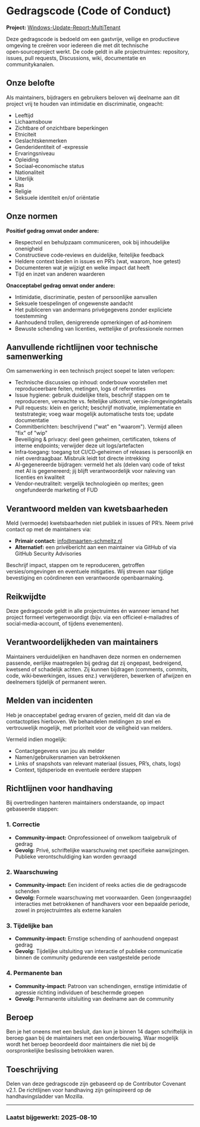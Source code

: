 # Gedragscode (Code of Conduct)

**Project:** [Windows-Update-Report-MultiTenant](https://github.com/scns/Windows-Update-Report-MultiTenant)

Deze gedragscode is bedoeld om een gastvrije, veilige en productieve omgeving te creëren voor iedereen die met dit technische open‑sourceproject werkt. De code geldt in alle projectruimtes: repository, issues, pull requests, Discussions, wiki, documentatie en communitykanalen.

## Onze belofte

Als maintainers, bijdragers en gebruikers beloven wij deelname aan dit project vrij te houden van intimidatie en discriminatie, ongeacht:

- Leeftijd
- Lichaamsbouw
- Zichtbare of onzichtbare beperkingen
- Etniciteit
- Geslachtskenmerken
- Genderidentiteit of ‑expressie
- Ervaringsniveau
- Opleiding
- Sociaal‑economische status
- Nationaliteit
- Uiterlijk
- Ras
- Religie
- Seksuele identiteit en/of oriëntatie

## Onze normen

**Positief gedrag omvat onder andere:**

- Respectvol en behulpzaam communiceren, ook bij inhoudelijke onenigheid
- Constructieve code‑reviews en duidelijke, feitelijke feedback
- Heldere context bieden in issues en PR’s (wat, waarom, hoe getest)
- Documenteren wat je wijzigt en welke impact dat heeft
- Tijd en inzet van anderen waarderen

**Onacceptabel gedrag omvat onder andere:**

- Intimidatie, discriminatie, pesten of persoonlijke aanvallen
- Seksuele toespelingen of ongewenste aandacht
- Het publiceren van andermans privégegevens zonder expliciete toestemming
- Aanhoudend trollen, denigrerende opmerkingen of ad‑hominem
- Bewuste schending van licenties, wettelijke of professionele normen

## Aanvullende richtlijnen voor technische samenwerking

Om samenwerking in een technisch project soepel te laten verlopen:

- Technische discussies op inhoud: onderbouw voorstellen met reproduceerbare feiten, metingen, logs of referenties
- Issue hygiene: gebruik duidelijke titels, beschrijf stappen om te reproduceren, verwachte vs. feitelijke uitkomst, versie‑/omgevingdetails
- Pull requests: klein en gericht; beschrijf motivatie, implementatie en teststrategie; voeg waar mogelijk automatische tests toe; update documentatie
- Commitberichten: beschrijvend ("wat" en "waarom"). Vermijd alleen "fix" of "wip"
- Beveiliging & privacy: deel geen geheimen, certificaten, tokens of interne endpoints; verwijder deze uit logs/artefacten
- Infra‑toegang: toegang tot CI/CD‑geheimen of releases is persoonlijk en niet overdraagbaar. Misbruik leidt tot directe intrekking
- AI‑gegenereerde bijdragen: vermeld het als (delen van) code of tekst met AI is gegenereerd; jij blijft verantwoordelijk voor naleving van licenties en kwaliteit
- Vendor‑neutraliteit: vergelijk technologieën op merites; geen ongefundeerde marketing of FUD

## Verantwoord melden van kwetsbaarheden

Meld (vermoede) kwetsbaarheden niet publiek in issues of PR’s. Neem privé contact op met de maintainers via:

- **Primair contact:** [info@maarten-schmeitz.nl](mailto:info@maarten-schmeitz.nl)
- **Alternatief:** een privébericht aan een maintainer via GitHub of via GitHub Security Advisories

Beschrijf impact, stappen om te reproduceren, getroffen versies/omgevingen en eventuele mitigaties. Wij streven naar tijdige bevestiging en coördineren een verantwoorde openbaarmaking.

## Reikwijdte

Deze gedragscode geldt in alle projectruimtes én wanneer iemand het project formeel vertegenwoordigt (bijv. via een officieel e‑mailadres of social‑media‑account, of tijdens evenementen).

## Verantwoordelijkheden van maintainers

Maintainers verduidelijken en handhaven deze normen en ondernemen passende, eerlijke maatregelen bij gedrag dat zij ongepast, bedreigend, kwetsend of schadelijk achten. Zij kunnen bijdragen (comments, commits, code, wiki‑bewerkingen, issues enz.) verwijderen, bewerken of afwijzen en deelnemers tijdelijk of permanent weren.

## Melden van incidenten

Heb je onacceptabel gedrag ervaren of gezien, meld dit dan via de contactopties hierboven. We behandelen meldingen zo snel en vertrouwelijk mogelijk, met prioriteit voor de veiligheid van melders.

Vermeld indien mogelijk:

- Contactgegevens van jou als melder
- Namen/gebruikersnamen van betrokkenen
- Links of snapshots van relevant materiaal (issues, PR’s, chats, logs)
- Context, tijdsperiode en eventuele eerdere stappen

## Richtlijnen voor handhaving

Bij overtredingen hanteren maintainers onderstaande, op impact gebaseerde stappen:

### 1. Correctie

- **Community‑impact:** Onprofessioneel of onwelkom taalgebruik of gedrag
- **Gevolg:** Privé, schriftelijke waarschuwing met specifieke aanwijzingen. Publieke verontschuldiging kan worden gevraagd

### 2. Waarschuwing

- **Community‑impact:** Een incident of reeks acties die de gedragscode schenden
- **Gevolg:** Formele waarschuwing met voorwaarden. Geen (ongevraagde) interacties met betrokkenen of handhavers voor een bepaalde periode, zowel in projectruimtes als externe kanalen

### 3. Tijdelijke ban

- **Community‑impact:** Ernstige schending of aanhoudend ongepast gedrag
- **Gevolg:** Tijdelijke uitsluiting van interactie of publieke communicatie binnen de community gedurende een vastgestelde periode

### 4. Permanente ban

- **Community‑impact:** Patroon van schendingen, ernstige intimidatie of agressie richting individuen of beschermde groepen
- **Gevolg:** Permanente uitsluiting van deelname aan de community

## Beroep

Ben je het oneens met een besluit, dan kun je binnen 14 dagen schriftelijk in beroep gaan bij de maintainers met een onderbouwing. Waar mogelijk wordt het beroep beoordeeld door maintainers die niet bij de oorspronkelijke beslissing betrokken waren.

## Toeschrijving

Delen van deze gedragscode zijn gebaseerd op de Contributor Covenant v2.1. De richtlijnen voor handhaving zijn geïnspireerd op de handhavingsladder van Mozilla.

---

### Laatst bijgewerkt: 2025‑08‑10
